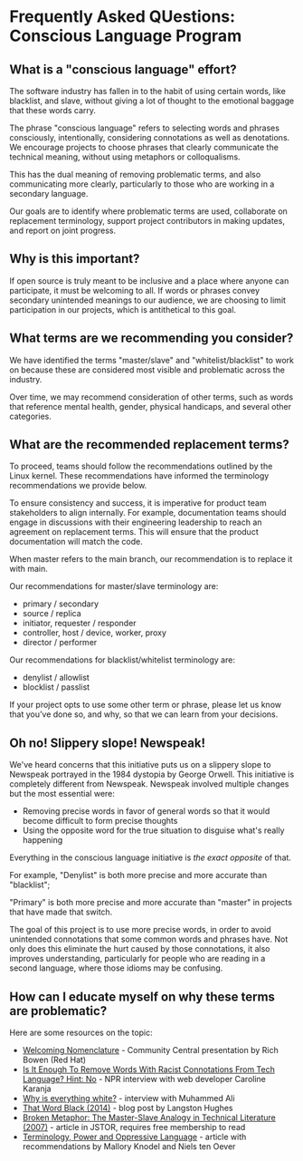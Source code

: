 # Frequently Asked QUestions: Conscious Language Program

## What is a "conscious language" effort?

The software industry has fallen in to the habit of using certain
words, like blacklist, and slave, without giving a lot of thought to the
emotional baggage that these words carry.

The phrase "conscious language" refers to selecting words and phrases
consciously, intentionally, considering connotations as well as
denotations. We encourage projects to choose phrases that clearly
communicate the technical meaning, without using metaphors or
colloqualisms.

This has the dual meaning of removing problematic terms, and also
communicating more clearly, particularly to those who are working in a
secondary language.

Our goals are to identify where problematic terms are used, collaborate on replacement terminology, support project contributors in making updates, and report on joint progress.

## Why is this important?

If open source is truly meant to be inclusive and a place where anyone can participate, it must be welcoming to all. If words or phrases convey secondary unintended meanings to our audience, we are choosing to limit participation in our projects, which is antithetical to this goal.

## What terms are we recommending you consider?

We have identified the terms "master/slave" and "whitelist/blacklist" to work on because these are considered most visible and problematic across the industry.

Over time, we may recommend consideration of other terms, such as words that reference mental health, gender, physical handicaps, and several other categories.

## What are the recommended replacement terms?

To proceed, teams should follow the recommendations outlined by the Linux kernel. These recommendations have informed the terminology recommendations we provide below. 

To ensure consistency and success, it is imperative for product team stakeholders to align internally. For example, documentation teams should engage in discussions with their engineering leadership to reach an agreement on replacement terms. This will ensure that the product documentation will match the code.

When master refers to the main branch, our recommendation is to replace it with main.

Our recommendations for master/slave terminology are:

 * primary / secondary
 * source / replica
 * initiator, requester / responder
 * controller, host / device, worker, proxy
 * director / performer

Our recommendations for blacklist/whitelist terminology are:

 * denylist / allowlist
 * blocklist / passlist

If your project opts to use some other term or phrase, please let us know that you’ve done so, and why, so that we can learn from your decisions.

## Oh no! Slippery slope! Newspeak!

We've heard concerns that this initiative
puts us on a slippery slope to Newspeak portrayed in the 1984 dystopia
by George Orwell. This initiative is completely different from Newspeak.
Newspeak involved multiple changes but the most essential were:

 * Removing precise words in favor of general words so that it would become difficult to form precise thoughts
 * Using the opposite word for the true situation to disguise what's really happening

Everything in the conscious language initiative is *the exact opposite* of that.

For example, "Denylist" is both more precise and more accurate than "blacklist";

"Primary" is both more precise and more accurate than "master" in projects that have made that switch.

The goal of this project is to use more precise words, in order to avoid
unintended connotations that some common words and phrases have. Not
only does this eliminate the hurt caused by those connotations, it also
improves understanding, particularly for people who are reading in a
second language, where those idioms may be confusing.

## How can I educate myself on why these terms are problematic?

Here are some resources on the topic:

 * [Welcoming Nomenclature](https://www.youtube.com/watch?v=hZuFeFuazwo) - Community Central presentation by Rich Bowen (Red Hat)
 * [Is It Enough To Remove Words With Racist Connotations From Tech Language? Hint: No](https://www.npr.org/2020/07/09/889502179/is-it-enough-to-remove-words-with-racist-connotations-from-tech-language-hint-no) - NPR interview with web developer Caroline Karanja
 * [Why is everything white?](https://www.bbc.com/news/av/world-us-canada-52988605/muhammad-ali-why-is-everything-white%20(1971)) - interview with Muhammed Ali
 * [That Word Black (2014)](http://mcwriting11.blogspot.com/2014/06/that-word-black-by-langston-hughes.html) - blog post by Langston Hughes
 * [Broken Metaphor: The Master-Slave Analogy in Technical Literature (2007)](https://www.jstor.org/stable/40061475?seq=1) - article in JSTOR, requires free membership to read
 * [Terminology, Power and Oppressive Language](https://tools.ietf.org/id/draft-knodel-terminology-00.html) - article with recommendations by Mallory Knodel and Niels ten Oever

